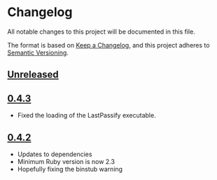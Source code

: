 # Changelog
All notable changes to this project will be documented in this file.

The format is based on [Keep a Changelog](https://keepachangelog.com/en/1.0.0/),
and this project adheres to [Semantic Versioning](https://semver.org/spec/v2.0.0.html).

## [Unreleased]

## [0.4.3]

- Fixed the loading of the LastPassify executable.

## [0.4.2]

- Updates to dependencies
- Minimum Ruby version is now 2.3
- Hopefully fixing the binstub warning

[Unreleased]: https://github.com/umn-asr/lastpassify/compare/v0.4.3...HEAD
[0.4.3]: https://github.com/umn-asr/lastpassify/compare/v0.4.2...v0.4.3
[0.4.2]: https://github.com/umn-asr/lastpassify/compare/3997abac1101eb75c91543241651976be4d49f73...HEAD
